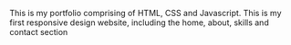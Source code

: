 This is my portfolio comprising of HTML, CSS and Javascript. This is my first responsive design website, including the home, about, skills and contact section
